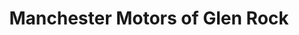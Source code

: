 ---
title: "Manchester Motors of Glen Rock"
url: /codorus-township/manchester-motors-of-glen-rock/
shop: Autohaus
---